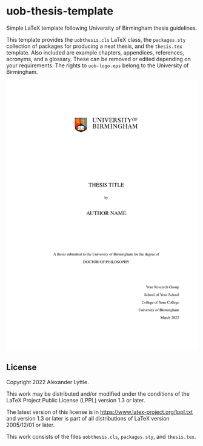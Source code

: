 # uob-thesis-template

Simple LaTeX template following University of Birmingham thesis guidelines.

This template provides the `uobthesis.cls` LaTeX class, the `packages.sty` collection of packages for producing a neat thesis, and the `thesis.tex` template. Also included are example chapters, appendices, references, acronyms, and a glossary. These can be removed or edited depending on your requirements. The rights to `uob-logo.eps` belong to the University of Birmingham.

![Title page of the UoB thesis template](preview.png)

## License

Copyright 2022 Alexander Lyttle.

This work may be distributed and/or modified under the conditions of the LaTeX Project Public License (LPPL) version 1.3 or later.

The latest version of this license is in https://www.latex-project.org/lppl.txt and version 1.3 or later is part of all distributions of LaTeX version 2005/12/01 or later.

This work consists of the files `uobthesis.cls`, `packages.sty`, and `thesis.tex`.
